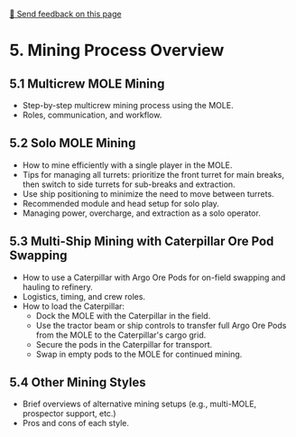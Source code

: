 [💬 Send feedback on this page](https://github.com/codepic/StarCitizen.Mining.Mole/issues/new?template=feedback.yml&title=Feedback+on+MiningProcessOverview.md&page=MiningProcessOverview.md)  

# 5. Mining Process Overview

## 5.1 Multicrew MOLE Mining
- Step-by-step multicrew mining process using the MOLE.
- Roles, communication, and workflow.

## 5.2 Solo MOLE Mining
- How to mine efficiently with a single player in the MOLE.
- Tips for managing all turrets: prioritize the front turret for main breaks, then switch to side turrets for sub-breaks and extraction.
- Use ship positioning to minimize the need to move between turrets.
- Recommended module and head setup for solo play.
- Managing power, overcharge, and extraction as a solo operator.

## 5.3 Multi-Ship Mining with Caterpillar Ore Pod Swapping
- How to use a Caterpillar with Argo Ore Pods for on-field swapping and hauling to refinery.
- Logistics, timing, and crew roles.
- How to load the Caterpillar:
  - Dock the MOLE with the Caterpillar in the field.
  - Use the tractor beam or ship controls to transfer full Argo Ore Pods from the MOLE to the Caterpillar's cargo grid.
  - Secure the pods in the Caterpillar for transport.
  - Swap in empty pods to the MOLE for continued mining.

## 5.4 Other Mining Styles
- Brief overviews of alternative mining setups (e.g., multi-MOLE, prospector support, etc.)
- Pros and cons of each style.
